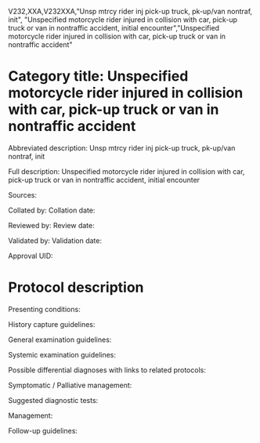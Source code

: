 V232,XXA,V232XXA,"Unsp mtrcy rider inj pick-up truck, pk-up/van nontraf, init", "Unspecified motorcycle rider injured in collision with car, pick-up truck or van in nontraffic accident, initial encounter","Unspecified motorcycle rider injured in collision with car, pick-up truck or van in nontraffic accident"
# Category title: Unspecified motorcycle rider injured in collision with car, pick-up truck or van in nontraffic accident

Abbreviated description: Unsp mtrcy rider inj pick-up truck, pk-up/van nontraf, init

Full description: Unspecified motorcycle rider injured in collision with car, pick-up truck or van in nontraffic accident, initial encounter

Sources:

Collated by:
Collation date:

Reviewed by:
Review date:

Validated by:
Validation date:

Approval UID:

# Protocol description

Presenting conditions:

History capture guidelines:

General examination guidelines:

Systemic examination guidelines:

Possible differential diagnoses with links to related protocols:

Symptomatic / Palliative management:

Suggested diagnostic tests:

Management:

Follow-up guidelines:
